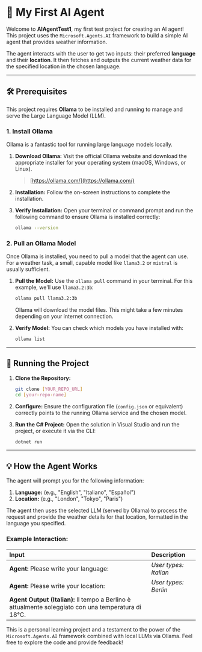 ﻿# 🤖 My First AI Agent

Welcome to **AIAgentTest1**, my first test project for creating an AI agent! This project uses the `Microsoft.Agents.AI` framework to build a simple AI agent that provides weather information.

The agent interacts with the user to get two inputs: their preferred **language** and their **location**. It then fetches and outputs the current weather data for the specified location in the chosen language.

---

## 🛠️ Prerequisites

This project requires **Ollama** to be installed and running to manage and serve the Large Language Model (LLM).

### 1. Install Ollama

Ollama is a fantastic tool for running large language models locally.

1.  **Download Ollama:** Visit the official Ollama website and download the appropriate installer for your operating system (macOS, Windows, or Linux).
    > [https://ollama.com/](https://ollama.com/)
2.  **Installation:** Follow the on-screen instructions to complete the installation.
3.  **Verify Installation:** Open your terminal or command prompt and run the following command to ensure Ollama is installed correctly:

    ```bash
    ollama --version
    ```

### 2. Pull an Ollama Model

Once Ollama is installed, you need to pull a model that the agent can use. For a weather task, a small, capable model like `llama3.2` or `mistral` is usually sufficient.

1.  **Pull the Model:** Use the `ollama pull` command in your terminal. For this example, we'll use `llama3.2:3b`:

    ```bash
    ollama pull llama3.2:3b
    ```

    Ollama will download the model files. This might take a few minutes depending on your internet connection.
2.  **Verify Model:** You can check which models you have installed with:

    ```bash
    ollama list
    ```

---

## 🚀 Running the Project

1.  **Clone the Repository:**

    ```bash
    git clone [YOUR_REPO_URL]
    cd [your-repo-name]
    ```

2.  **Configure:** Ensure the configuration file (`config.json` or equivalent) correctly points to the running Ollama service and the chosen model.

3.  **Run the C# Project:** Open the solution in Visual Studio and run the project, or execute it via the CLI:

    ```bash
    dotnet run
    ```

---

## 💡 How the Agent Works

The agent will prompt you for the following information:

1.  **Language:** (e.g., "English", "Italiano", "Español")
2.  **Location:** (e.g., "London", "Tokyo", "Paris")

The agent then uses the selected LLM (served by Ollama) to process the request and provide the weather details for that location, formatted in the language you specified.

### Example Interaction:

| Input | Description |
| :--- | :--- |
| **Agent:** Please write your language: | *User types: Italian* |
| **Agent:** Please write your location: | *User types: Berlin* |
| **Agent Output (Italian):** Il tempo a Berlino è attualmente soleggiato con una temperatura di 18°C. | |

This is a personal learning project and a testament to the power of the `Microsoft.Agents.AI` framework combined with local LLMs via Ollama. Feel free to explore the code and provide feedback!